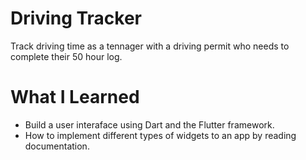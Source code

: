 # Driving Tracker

Track driving time as a tennager with a driving permit who needs to complete their 50 hour log.

# What I Learned 

* Build a user interaface using Dart and the Flutter framework.
* How to implement different types of widgets to an app by reading documentation.

